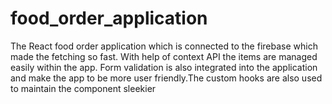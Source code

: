 # food_order_application
The React food order application which is connected to the firebase which made the fetching so fast. With help of context API  the items are managed easily within the app. Form validation is also integrated into the application and make the app to be more user friendly.The custom hooks are also used to maintain the component sleekier
